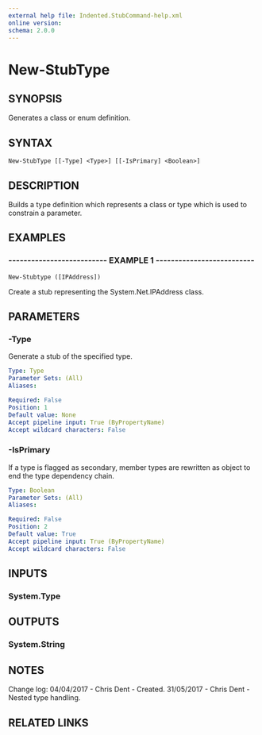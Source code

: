 ```yaml
---
external help file: Indented.StubCommand-help.xml
online version: 
schema: 2.0.0
---
```


# New-StubType

## SYNOPSIS
Generates a class or enum definition.

## SYNTAX

```
New-StubType [[-Type] <Type>] [[-IsPrimary] <Boolean>]
```

## DESCRIPTION
Builds a type definition which represents a class or type which is used to constrain a parameter.

## EXAMPLES

### -------------------------- EXAMPLE 1 --------------------------
```
New-Stubtype ([IPAddress])
```

Create a stub representing the System.Net.IPAddress class.

## PARAMETERS

### -Type
Generate a stub of the specified type.

```yaml
Type: Type
Parameter Sets: (All)
Aliases: 

Required: False
Position: 1
Default value: None
Accept pipeline input: True (ByPropertyName)
Accept wildcard characters: False
```

### -IsPrimary
If a type is flagged as secondary, member types are rewritten as object to end the type dependency chain.

```yaml
Type: Boolean
Parameter Sets: (All)
Aliases: 

Required: False
Position: 2
Default value: True
Accept pipeline input: True (ByPropertyName)
Accept wildcard characters: False
```

## INPUTS

### System.Type

## OUTPUTS

### System.String

## NOTES
Change log:
    04/04/2017 - Chris Dent - Created.
    31/05/2017 - Chris Dent - Nested type handling.

## RELATED LINKS

